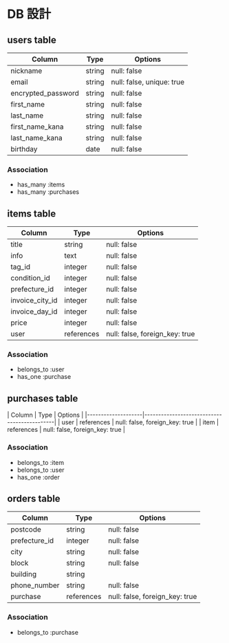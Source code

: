 # DB 設計

## users table

| Column             | Type                | Options                   |
|--------------------|---------------------|---------------------------|
| nickname           | string              | null: false               |
| email              | string              | null: false, unique: true |
| encrypted_password | string              | null: false               |
| first_name         | string              | null: false               |
| last_name          | string              | null: false               |
| first_name_kana    | string              | null: false               |
| last_name_kana     | string              | null: false               |
| birthday           | date                | null: false               |

### Association

- has_many :items
- has_many :purchases

## items table

| Column             | Type       | Options                        |
|--------------------|------------|--------------------------------|
| title              | string     | null: false                    |
| info               | text       | null: false                    |
| tag_id             | integer    | null: false                    |
| condition_id       | integer    | null: false                    |
| prefecture_id      | integer    | null: false                    |
| invoice_city_id    | integer    | null: false                    |
| invoice_day_id     | integer    | null: false                    |
| price              | integer    | null: false                    |
| user               | references | null: false, foreign_key: true |

### Association

- belongs_to :user
- has_one :purchase

## purchases table

| Column             | Type       | Options                        |
|--------------------|---------------------------------------------|
| user               | references | null: false, foreign_key: true |
| item               | references | null: false, foreign_key: true |

### Association

- belongs_to :item
- belongs_to :user
- has_one :order

## orders table

| Column             | Type       | Options                        |
|--------------------|------------|--------------------------------|
| postcode           | string     | null: false                    |
| prefecture_id      | integer    | null: false                    |
| city               | string     | null: false                    |
| block              | string     | null: false                    |
| building           | string     |                                |
| phone_number       | string     | null: false                    |
| purchase           | references | null: false, foreign_key: true |

### Association

- belongs_to :purchase
